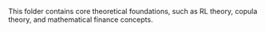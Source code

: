This folder contains core theoretical foundations, such as RL theory, copula theory, and mathematical finance concepts.
